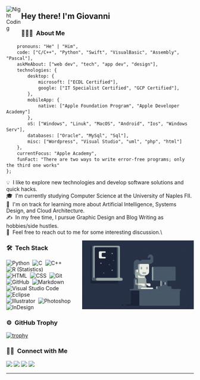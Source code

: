 <img alt="Night Coding" src="./assets/Hand%20Wave.gif" width='40' align="left"/><h2>Hey there! I'm Giovanni</h2>

<!-- ## 👋 &nbsp;Hey there! I'm Giovanni -->
### 👨🏻‍💻 &nbsp;About Me

```const anmol = {
    pronouns: "He" | "Him",
    code: ["C/C++", "Python", "Swift", "VisualBasic", "Assembly", "Pascal"],
    askMeAbout: ["web dev", "tech", "app dev", "design"],
    technologies: {
        desktop: {
            microsoft: ["ECDL Certified"],
            google: ["IT Specialist Certified", "GCP Certified"],
        },
        mobileApp: {
            native: ["Apple Foundation Program", "Apple Developer Academy"]
        },
        oS: ["Windows", "Linuk", "MacOS", "Android", "Ios", "Windows Serv"],
        databases: ["Oracle", "MySql", "Sql"],
        misc: ["Wordpress", "Visual Studio", "uml", "php", "html"]
    },
    currentFocus: "Apple Academy",
    funFact: "There are two ways to write error-free programs; only the third one works"
};
```

💡 &nbsp;I like to explore new technologies and develop software solutions and quick hacks.\
🎓 &nbsp;I'm currently studying Computer Science at the University of Naples FII.\
🌱 &nbsp;I'm on track for learning more about Artificial Intelligence, Systems Design, and Cloud Architecture.\
✍️ &nbsp;In my free time, I pursue Graphic Design and Blog Writing as hobbies/side hustles.\
💬 &nbsp;Feel free to reach out to me for some interesting discussion.\

<img alt="Night Coding" src="https://raw.githubusercontent.com/AVS1508/AVS1508/master/assets/Night-Coding.gif" align="right"/>

### 🛠 &nbsp;Tech Stack

![Python](https://img.shields.io/badge/-Python-05122A?style=flat&logo=python)&nbsp;
![C](https://img.shields.io/badge/-C-05122A?style=flat&logo=C&logoColor=A8B9CC)&nbsp;
![C++](https://img.shields.io/badge/-C++-05122A?style=flat&logo=C%2B%2B&logoColor=00599C)&nbsp;
![R (Statistics)](https://img.shields.io/badge/-R-05122A?style=flat&logo=R&logoColor=276DC3)\
![HTML](https://img.shields.io/badge/-HTML-05122A?style=flat&logo=HTML5)&nbsp;
![CSS](https://img.shields.io/badge/-CSS-05122A?style=flat&logo=CSS3&logoColor=1572B6)&nbsp;
![Git](https://img.shields.io/badge/-Git-05122A?style=flat&logo=git)&nbsp;
![GitHub](https://img.shields.io/badge/-GitHub-05122A?style=flat&logo=github)&nbsp;
![Markdown](https://img.shields.io/badge/-Markdown-05122A?style=flat&logo=markdown)\
![Visual Studio Code](https://img.shields.io/badge/-Visual%20Studio%20Code-05122A?style=flat&logo=visual-studio-code&logoColor=007ACC)&nbsp;
![Eclipse](https://img.shields.io/badge/-Eclipse-05122A?style=flat&logo=eclipse-ide&logoColor=2C2255)\
![Illustrator](https://img.shields.io/badge/-Illustrator-05122A?style=flat&logo=adobe-illustrator)&nbsp;
![Photoshop](https://img.shields.io/badge/-Photoshop-05122A?style=flat&logo=adobe-photoshop)&nbsp;
![InDesign](https://img.shields.io/badge/-InDesign-05122A?style=flat&logo=adobe-indesign)

### ⚙️ &nbsp;GitHub Trophy

[![trophy](https://github-profile-trophy.vercel.app/?username=turangarusso&theme=onedark)](https://github.com/turangarusso/github-profile-trophy)


### 🤝🏻 &nbsp;Connect with Me

<p align="center">

<a href=""><img src="https://img.shields.io/badge/Facebook-%231877F2.svg?style=for-the-badge&logo=Facebook&logoColor=white"/></a>
<a href=""><img src="https://img.shields.io/badge/Discord-%235865F2.svg?style=for-the-badge&logo=discord&logoColor=white"/></a>
<a href=""><img src="https://img.shields.io/badge/linkedin-%230077B5.svg?style=for-the-badge&logo=linkedin&logoColor=white"/></a>
<a href=""><img src="https://img.shields.io/badge/Gmail-D14836?style=for-the-badge&logo=gmail&logoColor=white"/></a>
</p>

-----
